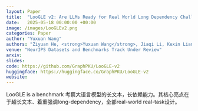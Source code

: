 ```yaml
---
layout: Paper
title:  "LooGLE v2: Are LLMs Ready for Real World Long Dependency Challenges?"
date:   2025-05-18 00:00:00 +00:00
image: /images/LooGLEv2.png
categories: Paper
author: "Yuxuan Wang"
authors: "Ziyuan He, <strong>Yuxuan Wang</strong>, Jiaqi Li, Kexin Liang, Muhan Zhang"
venue: "NeurIPS Datasets and Benchmarks Track Under Review"
arxiv: 
slides: 
code: https://github.com/GraphPKU/LooGLE-v2
huggingface: https://huggingface.co/GraphPKU/LooGLE-v2
website:
---
```

LooGLE is a benchmark 考察大语言模型的长文本，长依赖能力。其核心亮点在于超长文本、着重强调long-dependency，全部real-world real-task设计。